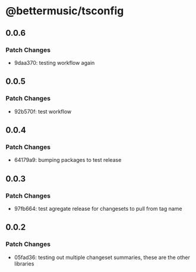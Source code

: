 # @bettermusic/tsconfig

## 0.0.6

### Patch Changes

- 9daa370: testing workflow again

## 0.0.5

### Patch Changes

- 92b570f: test workflow

## 0.0.4

### Patch Changes

- 64179a9: bumping packages to test release

## 0.0.3

### Patch Changes

- 97fb664: test agregate release for changesets to pull from tag name

## 0.0.2

### Patch Changes

- 05fad36: testing out multiple changeset summaries, these are the other libraries
